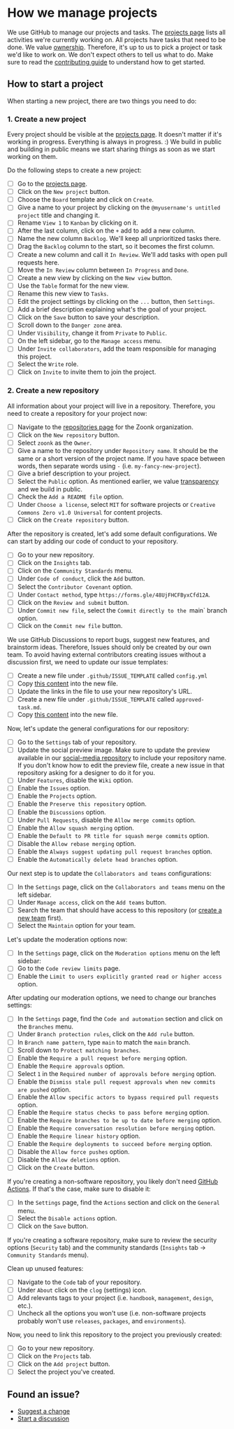 # How we manage projects

We use GitHub to manage our projects and tasks.
The [projects page](https://github.com/orgs/zoonk/projects?type=beta) lists all activities we're currently working on.
All projects have tasks that need to be done.
We value [ownership](../about/values.md#ownership).
Therefore, it's up to us to pick a project or task we'd like to work on.
We don't expect others to tell us what to do.
Make sure to read the [contributing guide](../CONTRIBUTING.md) to understand how to get started.

## How to start a project

When starting a new project, there are two things you need to do:

### 1. Create a new project

Every project should be visible at the [projects page](https://github.com/orgs/zoonk/projects?type=beta).
It doesn't matter if it's working in progress.
Everything is always in progress. :)
We build in public and building in public means we start sharing things as soon as we start working on them.

Do the following steps to create a new project:

- [ ] Go to the [projects page](https://github.com/orgs/zoonk/projects?type=beta).
- [ ] Click on the `New project` button.
- [ ] Choose the `Board` template and click on `Create`.
- [ ] Give a name to your project by clicking on the `@myusername's untitled project` title and changing it.
- [ ] Rename `View 1` to `Kanban` by clicking on it.
- [ ] After the last column, click on the `+` add to add a new column.
- [ ] Name the new column `Backlog`. We'll keep all unprioritized tasks there.
- [ ] Drag the `Backlog` column to the start, so it becomes the first column.
- [ ] Create a new column and call it `In Review`. We'll add tasks with open pull requests here.
- [ ] Move the `In Review` column between `In Progress` and `Done`.
- [ ] Create a new view by clicking on the `New view` button.
- [ ] Use the `Table` format for the new view.
- [ ] Rename this new view to `Tasks`.
- [ ] Edit the project settings by clicking on the `...` button, then `Settings`.
- [ ] Add a brief description explaining what's the goal of your project.
- [ ] Click on the `Save` button to save your description.
- [ ] Scroll down to the `Danger zone` area.
- [ ] Under `Visibility`, change it from `Private` to `Public`.
- [ ] On the left sidebar, go to the `Manage access` menu.
- [ ] Under `Invite collaborators`, add the team responsible for managing this project.
- [ ] Select the `Write` role.
- [ ] Click on `Invite` to invite them to join the project.

### 2. Create a new repository

All information about your project will live in a repository.
Therefore, you need to create a repository for your project now:

- [ ] Navigate to the [repositories page](https://github.com/orgs/zoonk/repositories) for the Zoonk organization.
- [ ] Click on the `New repository` button.
- [ ] Select `zoonk` as the `Owner`.
- [ ] Give a name to the repository under `Repository name`.
It should be the same or a short version of the project name.
If you have space between words, then separate words using `-` (i.e. `my-fancy-new-project`).
- [ ] Give a brief description to your project.
- [ ] Select the `Public` option. As mentioned earlier, we value [transparency](../values.md#transparency) and we build in public.
- [ ] Check the `Add a README file` option.
- [ ] Under `Choose a license`, select `MIT` for software projects or `Creative Commons Zero v1.0 Universal` for content projects.
- [ ] Click on the `Create repository` button.

After the repository is created, let's add some default configurations.
We can start by adding our code of conduct to your repository.

- [ ] Go to your new repository.
- [ ] Click on the `Insights` tab.
- [ ] Click on the `Community Standards` menu.
- [ ] Under `Code of conduct`, click the `Add` button.
- [ ] Select the `Contributor Covenant` option.
- [ ] Under `Contact method`, type `https://forms.gle/48UjFHCFByxCfd12A`.
- [ ] Click on the `Review and submit` button.
- [ ] Under `Commit new file`, select the `Commit directly to the `main` branch option.
- [ ] Click on the `Commit new file` button.

We use GitHub Discussions to report bugs, suggest new features, and brainstorm ideas.
Therefore, Issues should only be created by our own team.
To avoid having external contributors creating issues without a discussion first, we need to update our issue templates:

- [ ] Create a new file under `.github/ISSUE_TEMPLATE` called `config.yml`
- [ ] Copy [this content](../.github/ISSUE_TEMPLATE/config.yml) into the new file.
- [ ] Update the links in the file to use your new repository's URL.
- [ ] Create a new file under `.github/ISSUE_TEMPLATE` called `approved-task.md`.
- [ ] Copy [this content](../.github/ISSUE_TEMPLATE/approved-task.md) into the new file.

Now, let's update the general configurations for our repository:

- [ ] Go to the `Settings` tab of your repository.
- [ ] Update the social preview image.
Make sure to update the preview available in our [social-media repository](https://github.com/zoonk/social-media)
to include your repository name.
If you don't know how to edit the preview file, create a new issue in that repository asking for a designer to do it for you.
- [ ] Under `Features`, disable the `Wiki` option.
- [ ] Enable the `Issues` option.
- [ ] Enable the `Projects` option.
- [ ] Enable the `Preserve this repository` option.
- [ ] Enable the `Discussions` option.
- [ ] Under `Pull Requests`, disable the `Allow merge commits` option.
- [ ] Enable the `Allow squash merging` option.
- [ ] Enable the `Default to PR title for squash merge commits` option.
- [ ] Disable the `Allow rebase merging` option.
- [ ] Enable the `Always suggest updating pull request branches` option.
- [ ] Enable the `Automatically delete head branches` option.

Our next step is to update the `Collaborators and teams` configurations:

- [ ] In the `Settings` page, click on the `Collaborators and teams` menu on the left sidebar.
- [ ] Under `Manage access`, click on the `Add teams` button.
- [ ] Search the team that should have access to this repository (or [create a new team](https://github.com/orgs/zoonk/new-team) first).
- [ ] Select the `Maintain` option for your team.

Let's update the moderation options now:

- [ ] In the `Settings` page, click on the `Moderation options` menu on the left sidebar:
- [ ] Go to the `Code review limits` page.
- [ ] Enable the `Limit to users explicitly granted read or higher access` option.

After updating our moderation options, we need to change our branches settings:

- [ ] In the `Settings` page, find the `Code and automation` section and click on the `Branches` menu.
- [ ] Under `Branch protection rules`, click on the `Add rule` button.
- [ ] In `Branch name pattern`, type `main` to match the `main` branch.
- [ ] Scroll down to `Protect matching branches`.
- [ ] Enable the `Require a pull request before merging` option.
- [ ] Enable the `Require approvals` option.
- [ ] Select `1` in the `Required number of approvals before merging` option.
- [ ] Enable the `Dismiss stale pull request approvals when new commits are pushed` option.
- [ ] Enable the `Allow specific actors to bypass required pull requests` option.
- [ ] Enable the `Require status checks to pass before merging` option.
- [ ] Enable the `Require branches to be up to date before merging` option.
- [ ] Enable the `Require conversation resolution before merging` option.
- [ ] Enable the `Require linear history` option.
- [ ] Enable the `Require deployments to succeed before merging` option.
- [ ] Disable the `Allow force pushes` option.
- [ ] Disable the `Allow deletions` option.
- [ ] Click on the `Create` button.

If you're creating a non-software repository, you likely don't need [GitHub Actions](https://github.com/features/actions).
If that's the case, make sure to disable it:

- [ ] In the `Settings` page, find the `Actions` section and click on the `General` menu.
- [ ] Select the `Disable actions` option.
- [ ] Click on the `Save` button.

If you're creating a software repository,
make sure to review the security options (`Security` tab)
and the community standards (`Insights` tab -> `Community Standards` menu).

Clean up unused features:

- [ ] Navigate to the `Code` tab of your repository.
- [ ] Under `About` click on the `clog` (settings) icon.
- [ ] Add relevants tags to your project (i.e. `handbook`, `management`, `design`, etc.).
- [ ] Uncheck all the options you won't use (i.e. non-software projects probably won't use `releases`, `packages`, and `environments`).

Now, you need to link this repository to the project you previously created:

- [ ] Go to your new repository.
- [ ] Click on the `Projects` tab.
- [ ] Click on the `Add project` button.
- [ ] Select the project you've created.

## Found an issue?

- [Suggest a change](https://github.com/zoonk/handbook/edit/main/how-we-work/managing-projects.md)
- [Start a discussion](https://github.com/zoonk/handbook/discussions/new)
